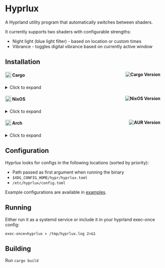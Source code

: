 # Hyprlux

A Hyprland utility program that automatically switches between shaders.

It currently supports two shaders with configurable strengths:
- Night light (blue light filter) - based on location or custom times
- Vibrance - toggles digital vibrance based on currently active window

## Installation

<h4>
     <sub>
          <img  src="https://cdn.simpleicons.org/rust/white"
           height="20"
           width="20">
     </sub>
     Cargo
     <a href="https://crates.io/crates/hyprlux"><img alt="Cargo Version" src="https://img.shields.io/crates/v/hyprlux?color=brightgreen&label=" align="right"></a>
</h4>

<details>
  <summary>Click to expand</summary>

  ```bash
  cargo install hyprlux
  ```
</details>

<h4>
     <sub>
          <img  src="https://cdn.simpleicons.org/nixos/white"
           height="20"
           width="20">
     </sub>
     NixOS
     </a><a href="nix"><img alt="NixOS Version" src="https://img.shields.io/badge/git-brightgreen" align="right"></a>
</h4>

<details>
  <summary>Click to expand</summary>

  Add hyprlux to your flake inputs:
  ```nix
  inputs = {
    hyprlux = {
      url = "github:amadejkastelic/Hyprlux";
    };
  };
  ```
  Then import either the home manager module or nixos module:
  ```nix
  imports = [
    inputs.hyprlux.nixosModules.default
  ];
  ```
  ```nix
  imports = [
    inputs.hyprlux.homeManagerModules.default
  ];
  ```
  And configure it:
  ```nix
  {inputs, ...}: {
    programs.hyprlux = {
      enable = true;

      systemd = {
        enable = true;
        target = "hyprland-session.target";
      };

      night_light = {
        enabled = true;
        # Manual sunset and sunrise
        start_time = "22:00";
        end_time = "06:00";
        # Automatic sunset and sunrise
        latitude = 46.056946;
        longitude = 14.505751;
        temperature = 3500;
      };

      vibrance_configs = [
        {
          window_class = "steam_app_1172470";
          window_title = "Apex Legends";
          strength = 100;
        }
        {
          window_class = "cs2";
          window_title = "";
          strength = 100;
        }
      ];
    };
  }
  ```
</details>

<h4>
     <sub>
          <img  src="https://cdn.simpleicons.org/archlinux/white"
           height="20"
           width="20">
     </sub>
     Arch
     <a href="https://aur.archlinux.org/packages/hyprlux"><img alt="AUR Version" src="https://img.shields.io/aur/version/hyprlux?color=brightgreen&label=" align="right"></a>
</h4>

<details>
  <summary>Click to expand</summary>

  Install using your favorite AUR helper:
  ```bash
  paru -S hyprlux
  ```
</details>

## Configuration
Hyprlux looks for configs in the following locations (sorted by priority):
- Path passed as first argument when running the binary
- `$XDG_CONFIG_HOME/hypr/hyprlux.toml`
- `/etc/hyprlux/config.toml`

Example configurations are available in [examples](examples/).

## Running

Either run it as a systemd service or include it in your hyprland exec-once config:

```hypr
exec-once=hyprlux > /tmp/hyprlux.log 2>&1
```

## Building
Run `cargo build`
